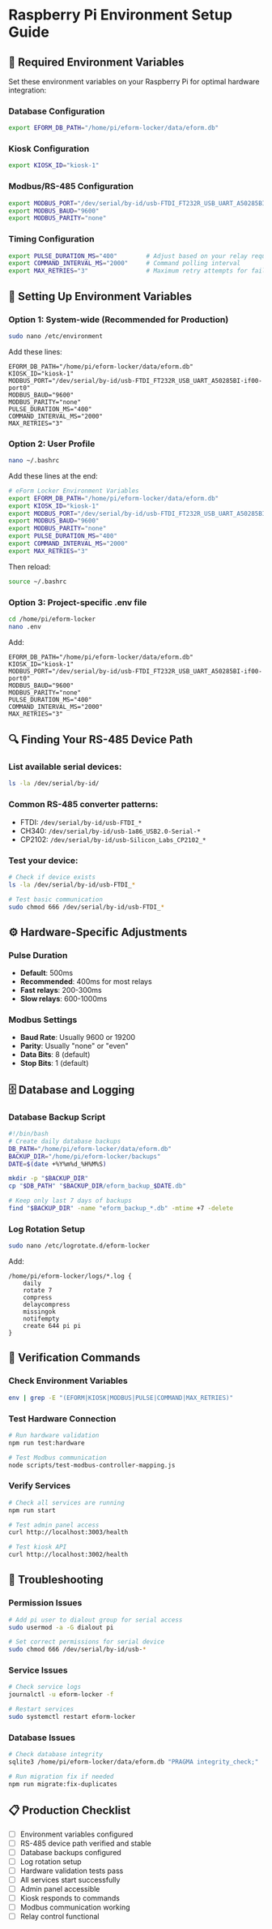 # Raspberry Pi Environment Setup Guide

## 🔧 Required Environment Variables

Set these environment variables on your Raspberry Pi for optimal hardware integration:

### Database Configuration
```bash
export EFORM_DB_PATH="/home/pi/eform-locker/data/eform.db"
```

### Kiosk Configuration
```bash
export KIOSK_ID="kiosk-1"
```

### Modbus/RS-485 Configuration
```bash
export MODBUS_PORT="/dev/serial/by-id/usb-FTDI_FT232R_USB_UART_A50285BI-if00-port0"
export MODBUS_BAUD="9600"
export MODBUS_PARITY="none"
```

### Timing Configuration
```bash
export PULSE_DURATION_MS="400"        # Adjust based on your relay requirements
export COMMAND_INTERVAL_MS="2000"     # Command polling interval
export MAX_RETRIES="3"                # Maximum retry attempts for failed commands
```

## 📝 Setting Up Environment Variables

### Option 1: System-wide (Recommended for Production)
```bash
sudo nano /etc/environment
```

Add these lines:
```
EFORM_DB_PATH="/home/pi/eform-locker/data/eform.db"
KIOSK_ID="kiosk-1"
MODBUS_PORT="/dev/serial/by-id/usb-FTDI_FT232R_USB_UART_A50285BI-if00-port0"
MODBUS_BAUD="9600"
MODBUS_PARITY="none"
PULSE_DURATION_MS="400"
COMMAND_INTERVAL_MS="2000"
MAX_RETRIES="3"
```

### Option 2: User Profile
```bash
nano ~/.bashrc
```

Add these lines at the end:
```bash
# eForm Locker Environment Variables
export EFORM_DB_PATH="/home/pi/eform-locker/data/eform.db"
export KIOSK_ID="kiosk-1"
export MODBUS_PORT="/dev/serial/by-id/usb-FTDI_FT232R_USB_UART_A50285BI-if00-port0"
export MODBUS_BAUD="9600"
export MODBUS_PARITY="none"
export PULSE_DURATION_MS="400"
export COMMAND_INTERVAL_MS="2000"
export MAX_RETRIES="3"
```

Then reload:
```bash
source ~/.bashrc
```

### Option 3: Project-specific .env file
```bash
cd /home/pi/eform-locker
nano .env
```

Add:
```
EFORM_DB_PATH="/home/pi/eform-locker/data/eform.db"
KIOSK_ID="kiosk-1"
MODBUS_PORT="/dev/serial/by-id/usb-FTDI_FT232R_USB_UART_A50285BI-if00-port0"
MODBUS_BAUD="9600"
MODBUS_PARITY="none"
PULSE_DURATION_MS="400"
COMMAND_INTERVAL_MS="2000"
MAX_RETRIES="3"
```

## 🔍 Finding Your RS-485 Device Path

### List available serial devices:
```bash
ls -la /dev/serial/by-id/
```

### Common RS-485 converter patterns:
- FTDI: `/dev/serial/by-id/usb-FTDI_*`
- CH340: `/dev/serial/by-id/usb-1a86_USB2.0-Serial-*`
- CP2102: `/dev/serial/by-id/usb-Silicon_Labs_CP2102_*`

### Test your device:
```bash
# Check if device exists
ls -la /dev/serial/by-id/usb-FTDI_*

# Test basic communication
sudo chmod 666 /dev/serial/by-id/usb-FTDI_*
```

## ⚙️ Hardware-Specific Adjustments

### Pulse Duration
- **Default**: 500ms
- **Recommended**: 400ms for most relays
- **Fast relays**: 200-300ms
- **Slow relays**: 600-1000ms

### Modbus Settings
- **Baud Rate**: Usually 9600 or 19200
- **Parity**: Usually "none" or "even"
- **Data Bits**: 8 (default)
- **Stop Bits**: 1 (default)

## 🗄️ Database and Logging

### Database Backup Script
```bash
#!/bin/bash
# Create daily database backups
DB_PATH="/home/pi/eform-locker/data/eform.db"
BACKUP_DIR="/home/pi/eform-locker/backups"
DATE=$(date +%Y%m%d_%H%M%S)

mkdir -p "$BACKUP_DIR"
cp "$DB_PATH" "$BACKUP_DIR/eform_backup_$DATE.db"

# Keep only last 7 days of backups
find "$BACKUP_DIR" -name "eform_backup_*.db" -mtime +7 -delete
```

### Log Rotation Setup
```bash
sudo nano /etc/logrotate.d/eform-locker
```

Add:
```
/home/pi/eform-locker/logs/*.log {
    daily
    rotate 7
    compress
    delaycompress
    missingok
    notifempty
    create 644 pi pi
}
```

## 🚀 Verification Commands

### Check Environment Variables
```bash
env | grep -E "(EFORM|KIOSK|MODBUS|PULSE|COMMAND|MAX_RETRIES)"
```

### Test Hardware Connection
```bash
# Run hardware validation
npm run test:hardware

# Test Modbus communication
node scripts/test-modbus-controller-mapping.js
```

### Verify Services
```bash
# Check all services are running
npm run start

# Test admin panel access
curl http://localhost:3003/health

# Test kiosk API
curl http://localhost:3002/health
```

## 🔧 Troubleshooting

### Permission Issues
```bash
# Add pi user to dialout group for serial access
sudo usermod -a -G dialout pi

# Set correct permissions for serial device
sudo chmod 666 /dev/serial/by-id/usb-*
```

### Service Issues
```bash
# Check service logs
journalctl -u eform-locker -f

# Restart services
sudo systemctl restart eform-locker
```

### Database Issues
```bash
# Check database integrity
sqlite3 /home/pi/eform-locker/data/eform.db "PRAGMA integrity_check;"

# Run migration fix if needed
npm run migrate:fix-duplicates
```

## 📋 Production Checklist

- [ ] Environment variables configured
- [ ] RS-485 device path verified and stable
- [ ] Database backups configured
- [ ] Log rotation setup
- [ ] Hardware validation tests pass
- [ ] All services start successfully
- [ ] Admin panel accessible
- [ ] Kiosk responds to commands
- [ ] Modbus communication working
- [ ] Relay control functional